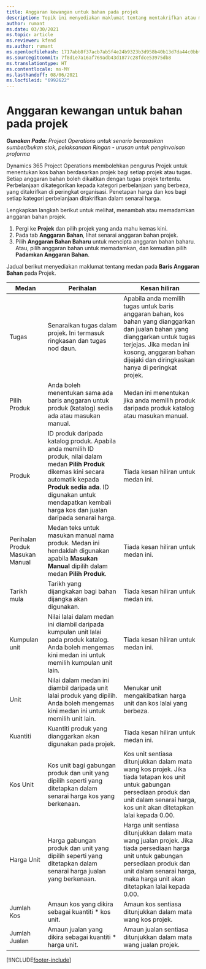 ```yaml
---
title: Anggaran kewangan untuk bahan pada projek
description: Topik ini menyediakan maklumat tentang mentakrifkan atau menganggarkan bahan berdasarkan projek.
author: rumant
ms.date: 03/30/2021
ms.topic: article
ms.reviewer: kfend
ms.author: rumant
ms.openlocfilehash: 1717abb8f37acb7ab5f4e24b9323b3d958b40b13d7da44c0bbfa88eea28b99ef
ms.sourcegitcommit: 7f8d1e7a16af769adb43d1877c28fdce53975db8
ms.translationtype: HT
ms.contentlocale: ms-MY
ms.lasthandoff: 08/06/2021
ms.locfileid: "6992622"
---
```

# <a name="financial-estimates-for-materials-on-projects"></a>Anggaran kewangan untuk bahan pada projek

_**Gunakan Pada:** Project Operations untuk senario berasaskan sumber/bukan stok, pelaksanaan Ringan - urusan untuk penginvoisan proforma_

Dynamics 365 Project Operations membolehkan pengurus Projek untuk menentukan kos bahan berdasarkan projek bagi setiap projek atau tugas. Setiap anggaran bahan boleh dikaitkan dengan tugas projek tertentu. Perbelanjaan dikategorikan kepada kategori perbelanjaan yang berbeza, yang ditakrifkan di peringkat organisasi. Penetapan harga dan kos bagi setiap kategori perbelanjaan ditakrifkan dalam senarai harga. 

Lengkapkan langkah berikut untuk melihat, menambah atau memadamkan anggaran bahan projek.

1. Pergi ke **Projek** dan pilih projek yang anda mahu kemas kini.
2. Pada tab **Anggaran Bahan**, lihat senarai anggaran bahan projek.
3. Pilih **Anggaran Bahan Baharu** untuk mencipta anggaran bahan baharu. Atau, pilih anggaran bahan untuk memadamkan, dan kemudian pilih **Padamkan Anggaran Bahan**.

Jadual berikut menyediakan maklumat tentang medan pada **Baris Anggaran Bahan** pada Projek. 

| **Medan** | **Perihalan** | **Kesan hiliran** |
| --- | --- | --- |
| Tugas | Senaraikan tugas dalam projek. Ini termasuk ringkasan dan tugas nod daun. | Apabila anda memilih tugas untuk baris anggaran bahan, kos bahan yang dianggarkan dan jualan bahan yang dianggarkan untuk tugas terjejas. Jika medan ini kosong, anggaran bahan dijejaki dan diringkaskan hanya di peringkat projek. |
| Pilih Produk |  Anda boleh menentukan sama ada baris anggaran untuk produk (katalog) sedia ada atau masukan manual. | Medan ini menentukan jika anda memilih produk daripada produk katalog atau masukan manual. |
| Produk | ID produk daripada katalog produk. Apabila anda memilih ID produk, nilai dalam medan **Pilih Produk** dikemas kini secara automatik kepada **Produk sedia ada**. ID digunakan untuk mendapatkan kembali harga kos dan jualan daripada senarai harga. | Tiada kesan hiliran untuk medan ini. |
| Perihalan Produk Masukan Manual | Medan teks untuk masukan manual nama produk. Medan ini hendaklah digunakan apabila **Masukan Manual** dipilih dalam medan **Pilih Produk**.| Tiada kesan hiliran untuk medan ini. |
| Tarikh mula | Tarikh yang dijangkakan bagi bahan dijangka akan digunakan. | Tiada kesan hiliran untuk medan ini. |
| Kumpulan unit | Nilai lalai dalam medan ini diambil daripada kumpulan unit lalai pada produk katalog. Anda boleh mengemas kini medan ini untuk memilih kumpulan unit lain. | Tiada kesan hiliran untuk medan ini. |
| Unit | Nilai dalam medan ini diambil daripada unit lalai produk yang dipilih. Anda boleh mengemas kini medan ini untuk memilih unit lain. | Menukar unit mengakibatkan harga unit dan kos lalai yang berbeza. |
| Kuantiti | Kuantiti produk yang dianggarkan akan digunakan pada projek. | Tiada kesan hiliran untuk medan ini. |
| Kos Unit | Kos unit bagi gabungan produk dan unit yang dipilih seperti yang ditetapkan dalam senarai harga kos yang berkenaan. | Kos unit sentiasa ditunjukkan dalam mata wang kos projek. Jika tiada tetapan kos unit untuk gabungan persediaan produk dan unit dalam senarai harga, kos unit akan ditetapkan lalai kepada 0.00. |
| Harga Unit | Harga gabungan produk dan unit yang dipilih seperti yang ditetapkan dalam senarai harga jualan yang berkenaan. | Harga unit sentiasa ditunjukkan dalam mata wang jualan projek. Jika tiada persediaan harga unit untuk gabungan persediaan produk dan unit dalam senarai harga, maka harga unit akan ditetapkan lalai kepada 0.00.|
| Jumlah Kos | Amaun kos yang dikira sebagai kuantiti \* kos unit.| Amaun kos sentiasa ditunjukkan dalam mata wang kos projek. |
| Jumlah Jualan | Amaun jualan yang dikira sebagai kuantiti \* harga unit. | Amaun jualan sentiasa ditunjukkan dalam mata wang jualan projek. |


[!INCLUDE[footer-include](../includes/footer-banner.md)]

